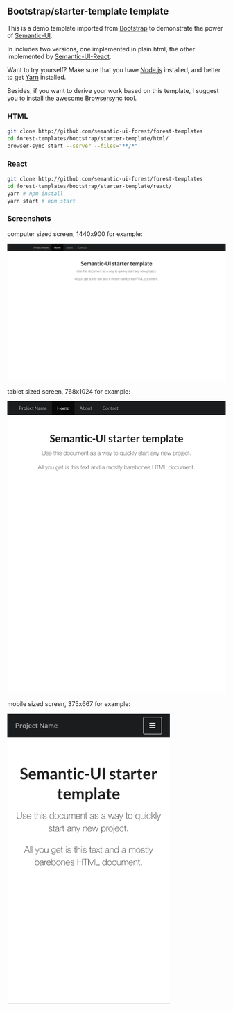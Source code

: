 ## Bootstrap/starter-template template

This is a demo template imported from
[Bootstrap](https://getbootstrap.com/docs/3.3/examples/starter-template/) to demonstrate
the power of [Semantic-UI](https://semantic-ui.com).

In includes two versions, one implemented in plain html, the other implemented
by [Semantic-UI-React](https://react.semantic-ui.com/).

Want to try yourself? Make sure that you have
[Node.js](https://nodejs.org/en/download/package-manager/) installed,
and better to get [Yarn](https://yarnpkg.com/) installed.

Besides, if you want to derive your work based on this template, I suggest you
to install the awesome [Browsersync](https://browsersync.io/) tool.

### HTML

```sh
git clone http://github.com/semantic-ui-forest/forest-templates
cd forest-templates/bootstrap/starter-template/html/
browser-sync start --server --files="**/*"
```

### React

```sh
git clone http://github.com/semantic-ui-forest/forest-templates
cd forest-templates/bootstrap/starter-template/react/
yarn # npm install
yarn start # npm start
```

### Screenshots

computer sized screen, 1440x900 for example:

<img src="./screenshots/starter-template-1440x900.png" width="1440">

tablet sized screen, 768x1024 for example:

<img src="./screenshots/starter-template-768x1024.png" width="768">

mobile sized screen, 375x667 for example:

<img src="./screenshots/starter-template-375x667.png" width="375">
